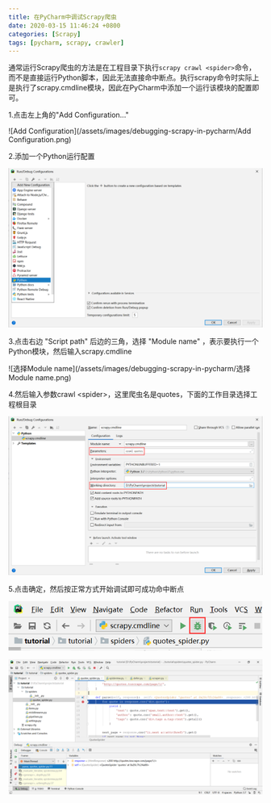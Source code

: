 ```yaml
---
title: 在PyCharm中调试Scrapy爬虫
date: 2020-03-15 11:46:24 +0800
categories: [Scrapy]
tags: [pycharm, scrapy, crawler]
---
```

通常运行Scrapy爬虫的方法是在工程目录下执行`scrapy crawl <spider>`命令，而不是直接运行Python脚本，因此无法直接命中断点。执行scrapy命令时实际上是执行了scrapy.cmdline模块，因此在PyCharm中添加一个运行该模块的配置即可。

1.点击左上角的"Add Configuration..."

![Add Configuration](/assets/images/debugging-scrapy-in-pycharm/Add Configuration.png)

2.添加一个Python运行配置

![添加Python运行配置](/assets/images/debugging-scrapy-in-pycharm/添加Python运行配置.png)

3.点击右边 "Script path" 后边的三角，选择 "Module name" ，表示要执行一个Python模块，然后输入scrapy.cmdline

![选择Module name](/assets/images/debugging-scrapy-in-pycharm/选择Module name.png)

4.然后输入参数crawl \<spider\>，这里爬虫名是quotes，下面的工作目录选择工程根目录

![输入运行参数](/assets/images/debugging-scrapy-in-pycharm/输入运行参数.png)

5.点击确定，然后按正常方式开始调试即可成功命中断点

![开始调试](/assets/images/debugging-scrapy-in-pycharm/开始调试.png)

![命中断点](/assets/images/debugging-scrapy-in-pycharm/命中断点.png)
